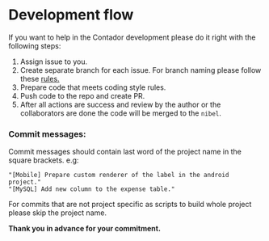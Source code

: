 ﻿# Development flow

If you want to help in the Contador development please do it right with the following steps:
1. Assign issue to you.
2. Create separate branch for each issue. For branch naming please follow these [rules.](https://docs.microsoft.com/en-us/azure/devops/repos/git/git-branching-guidance?view=azure-devops)
3. Prepare code that meets coding style rules.
4. Push code to the repo and create PR.
5. After all actions are success and review by the author or the collaborators are done the code will be merged to the `nibel`.

### Commit messages:

Commit messages should contain last word of the project name in the square brackets. 
e.g:
    
    "[Mobile] Prepare custom renderer of the label in the android project."
    "[MySQL] Add new column to the expense table."

For commits that are not project specific as scripts to build whole project please skip the project name.

**Thank you in advance for your commitment.**


